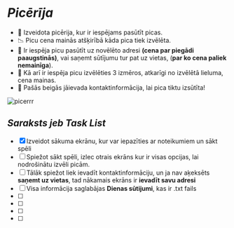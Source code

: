 # *Picērīja*

- 🍕 Izveidota picērija, kur ir iespējams pasūtīt picas.
- 📉 Picu cena mainās atšķirībā kāda pica tiek izvēlēta.
- 🚚 Ir iespēja picu pasūtīt uz novēlēto adresi **(cena par piegādi paaugstinās)**, vai saņemt sūtījumu tur pat uz vietas, (**par ko cena paliek nemainīga**).
- 📏 Kā arī ir iespēja picu izvēlēties 3 izmēros, atkarīgi no izvēlētā lieluma, cena mainas.
- 📝 Pašās beigās jāievada kontaktinformācija, lai pica tiktu izsūtīta!


![picerrr](https://github.com/m4rku77/Jansons_pica/assets/165993954/c47b97a3-ce39-4e71-bb89-48cd74fc5735)



## *Saraksts jeb **Task List***

- [x] Izveidot sākuma ekrānu, kur var iepazīties ar noteikumiem un sākt spēli
- [ ] Spiežot sākt spēli, izlec otrais ekrāns kur ir visas opcijas, lai nodrošinātu izvēli picām. 
- [ ] Tālāk spiežot liek ievadīt kontaktinformāciju, un ja nav aķeksēts **saņemt uz vietas**, tad nākamais ekrāns ir **ievadīt savu adresi**
- [ ] Visa informācija saglabājas **Dienas sūtijumi**, kas ir .txt fails 
- [ ] 
- [ ] 
- [ ] 
- [ ] 
      
